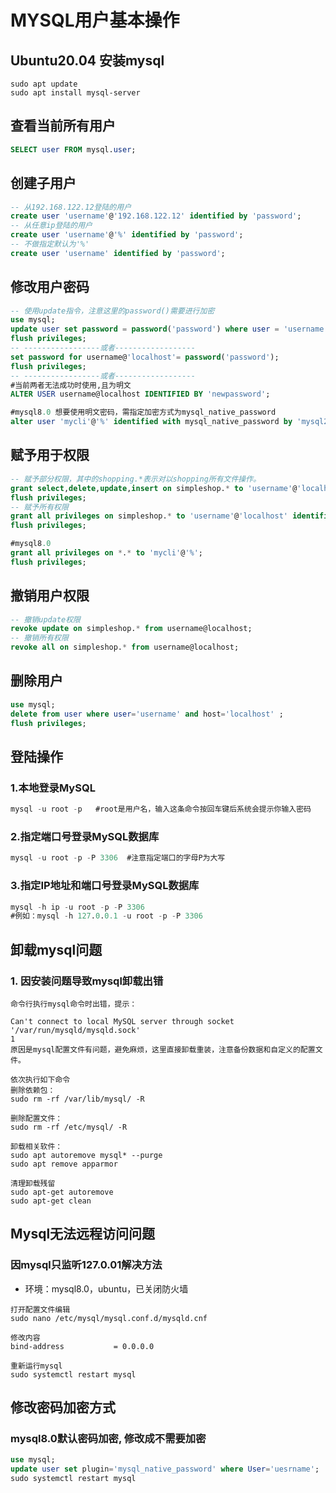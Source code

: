 # MYSQL用户基本操作



## Ubuntu20.04 安装mysql

```
sudo apt update
sudo apt install mysql-server
```



## 查看当前所有用户

```sql
SELECT user FROM mysql.user;
```





## 创建子用户

```sql
-- 从192.168.122.12登陆的用户
create user 'username'@'192.168.122.12' identified by 'password';
-- 从任意ip登陆的用户
create user 'username'@'%' identified by 'password';
-- 不做指定默认为'%'
create user 'username' identified by 'password';


```



## 修改用户密码

```sql
-- 使用update指令，注意这里的password()需要进行加密
use mysql;
update user set password = password('password') where user = 'username';
flush privileges;
-- -----------------或者------------------
set password for username@'localhost'= password('password');
flush privileges;
-- -----------------或者------------------
#当前两者无法成功时使用,且为明文
ALTER USER username@localhost IDENTIFIED BY 'newpassword';

#mysql8.0 想要使用明文密码，需指定加密方式为mysql_native_password
alter user 'mycli'@'%' identified with mysql_native_password by 'mysql2324907';
```



## 赋予用于权限

```sql
-- 赋予部分权限，其中的shopping.*表示对以shopping所有文件操作。
grant select,delete,update,insert on simpleshop.* to 'username'@'localhost' identified by 'password';
flush privileges;
-- 赋予所有权限
grant all privileges on simpleshop.* to 'username'@'localhost' identified by 'password';
flush privileges;

#mysql8.0
grant all privileges on *.* to 'mycli'@'%';
flush privileges;
```



## 撤销用户权限

```sql
-- 撤销update权限
revoke update on simpleshop.* from username@localhost;
-- 撤销所有权限
revoke all on simpleshop.* from username@localhost;
```



## 删除用户

```sql
use mysql;
delete from user where user='username' and host='localhost' ;
flush privileges;
```



## 登陆操作

### 1.本地登录MySQL

```sql
mysql -u root -p   #root是用户名，输入这条命令按回车键后系统会提示你输入密码
```

### 2.指定端口号登录MySQL数据库

```sql
mysql -u root -p -P 3306  #注意指定端口的字母P为大写
```

### 3.指定IP地址和端口号登录MySQL数据库

```sql
mysql -h ip -u root -p -P 3306 
#例如：mysql -h 127.0.0.1 -u root -p -P 3306
```



## 卸载mysql问题

### 1. 因安装问题导致mysql卸载出错

```
命令行执行mysql命令时出错，提示：

Can't connect to local MySQL server through socket '/var/run/mysqld/mysqld.sock'
1
原因是mysql配置文件有问题，避免麻烦，这里直接卸载重装，注意备份数据和自定义的配置文件。

依次执行如下命令
删除依赖包：
sudo rm -rf /var/lib/mysql/ -R

删除配置文件：
sudo rm -rf /etc/mysql/ -R

卸载相关软件：
sudo apt autoremove mysql* --purge
sudo apt remove apparmor

清理卸载残留
sudo apt-get autoremove
sudo apt-get clean
```





## Mysql无法远程访问问题



### 因mysql只监听127.0.01解决方法

- 环境：mysql8.0，ubuntu，已关闭防火墙

```
打开配置文件编辑
sudo nano /etc/mysql/mysql.conf.d/mysqld.cnf

修改内容
bind-address           = 0.0.0.0

重新运行mysql
sudo systemctl restart mysql
```





## 修改密码加密方式

### mysql8.0默认密码加密, 修改成不需要加密

```sql
use mysql;
update user set plugin='mysql_native_password' where User='uesrname';
sudo systemctl restart mysql
```

